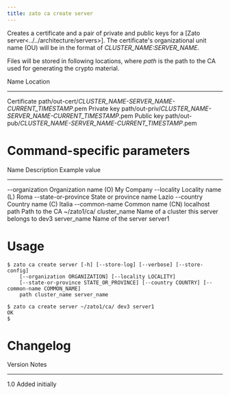 ```yaml
---
title: zato ca create server
---
```


Creates a certificate and a pair of private and public keys for a [Zato server\<../../architecture/servers\>].
The certificate\'s organizational unit name (OU) will be in the format of *CLUSTER_NAME:SERVER_NAME*.

Files will be stored in following locations, where *path* is the path to the CA used for generating the crypto material.

  Name          Location
  ------------- ----------------------------------------------------------------
  Certificate   path/out-cert/*CLUSTER_NAME-SERVER_NAME-CURRENT_TIMESTAMP*.pem
  Private key   path/out-priv/*CLUSTER_NAME-SERVER_NAME-CURRENT_TIMESTAMP*.pem
  Public key    path/out-pub/*CLUSTER_NAME-SERVER_NAME-CURRENT_TIMESTAMP*.pem

Command-specific parameters
===========================

  Name                   Description                                Example value
  ---------------------- ------------------------------------------ ---------------
  \--organization        Organization name (O)                      My Company
  \--locality            Locality name (L)                          Roma
  \--state-or-province   State or province name                     Lazio
  \--country             Country name (C)                           Italia
  \--common-name         Common name (CN)                           localhost
  path                   Path to the CA                             \~/zato1/ca/
  cluster_name           Name of a cluster this server belongs to   dev3
  server_name            Name of the server                         server1

Usage
=====

    $ zato ca create server [-h] [--store-log] [--verbose] [--store-config]
        [--organization ORGANIZATION] [--locality LOCALITY]
        [--state-or-province STATE_OR_PROVINCE] [--country COUNTRY] [--common-name COMMON_NAME]
        path cluster_name server_name

    $ zato ca create server ~/zato1/ca/ dev3 server1
    OK
    $

Changelog
=========

  Version   Notes
  --------- -----------------
  1.0       Added initially
